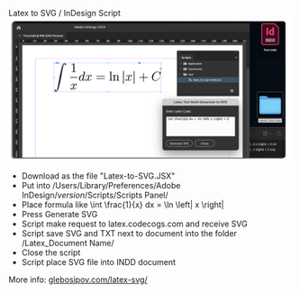 Latex to SVG / InDesign Script
<img src="https://github.com/glebxxx/latex-to-svg-indesign/blob/main/preview.png?raw=true">
- Download as the file "Latex-to-SVG.JSX"
- Put into /Users/Library/Preferences/Adobe InDesign/*version*/Scripts/Scripts Panel/
- Place formula like \int \frac{1}{x} dx = \ln \left| x \right|
- Press Generate SVG
- Script make request to latex.codecogs.com and receive SVG
- Script save SVG and TXT next to document into the folder /Latex_Document Name/ 
- Close the script
- Script place SVG file into INDD document

More info: <a href="http://glebosipov.com/latex-svg/">glebosipov.com/latex-svg/</a>
